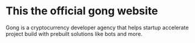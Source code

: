 # This the official gong website

Gong is a cryptocurrency developer agency that helps startup accelerate project build with prebuilt solutions like bots and more.
